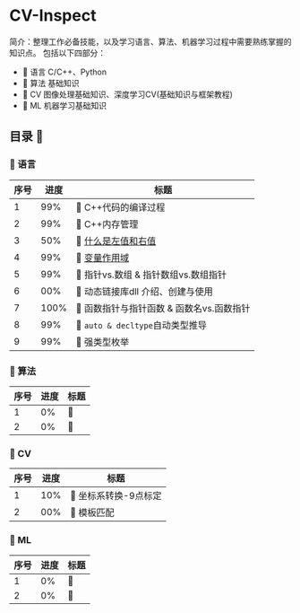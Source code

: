 # CV-Inspect
简介：整理工作必备技能，以及学习语言、算法、机器学习过程中需要熟练掌握的知识点。
包括以下四部分：
* 🐋 语言 C/C++、Python
* 🐼 算法 基础知识
* 🐘 CV 图像处理基础知识、深度学习CV(基础知识与框架教程)
* 🦉 ML 机器学习基础知识
## 目录 🦊
### 🐋 语言
| 序号 | 进度 | 标题 |
| ---- | ---- | ---- |
| 1 | 99% | 🍎 C++代码的编译过程|
| 2 | 99% | 🍎 C++内存管理|
| 3 | 50% | 🍎 [什么是左值和右值](https://github.com/Markel123/CV_Inspect/blob/main/C%2B%2B%20Language/%E4%BB%80%E4%B9%88%E6%98%AF%E5%B7%A6%E5%80%BC%E5%92%8C%E5%8F%B3%E5%80%BC.md)|
| 4 | 99% | 🍎 [变量作用域](https://github.com/Markel123/CV_Inspect/blob/main/C%2B%2B%20Language/%E5%8F%98%E9%87%8F%E4%BD%9C%E7%94%A8%E5%9F%9F.md)|
| 5 | 99% | 🍎 指针vs.数组 & 指针数组vs.数组指针|
| 6 | 00% | 🍎 动态链接库dll 介绍、创建与使用|
| 7 | 100% | 🍎 函数指针与指针函数 & 函数名vs.函数指针|
| 8 | 99% | 🍎 `auto & decltype`自动类型推导|
| 9 | 99% | 🍎 强类型枚举|
### 🐼 算法
| 序号 | 进度 | 标题 |
| ---- | ---- | ---- |
| 1 | 0% | 🎍 |
| 2 | 0% | 🎍 |
### 🐘 CV
| 序号 | 进度 | 标题 |
| ---- | ---- | ---- |
| 1 | 10% | 🍉 坐标系转换-9点标定|
| 2 | 00% | 🍉 模板匹配|
### 🦉 ML
| 序号 | 进度 | 标题 |
| ---- | ---- | ---- |
| 1 | 0% | 🍇 |
| 2 | 0% | 🍇 |
